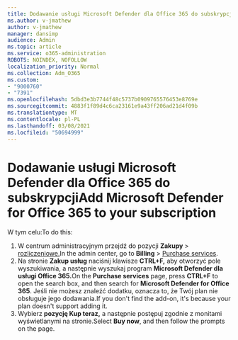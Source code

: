 ```yaml
---
title: Dodawanie usługi Microsoft Defender dla Office 365 do subskrypcji
ms.author: v-jmathew
author: v-jmathew
manager: dansimp
audience: Admin
ms.topic: article
ms.service: o365-administration
ROBOTS: NOINDEX, NOFOLLOW
localization_priority: Normal
ms.collection: Adm_O365
ms.custom:
- "9000760"
- "7391"
ms.openlocfilehash: 5dbd3e3b7744f48c5737b0909765576453e8769e
ms.sourcegitcommit: 4883f1f89d4c6ca23161e9a43ff206ad21d4f09b
ms.translationtype: MT
ms.contentlocale: pl-PL
ms.lasthandoff: 03/08/2021
ms.locfileid: "50694999"
---
```

# <a name="add-microsoft-defender-for-office-365-to-your-subscription"></a><span data-ttu-id="7d3c1-102">Dodawanie usługi Microsoft Defender dla Office 365 do subskrypcji</span><span class="sxs-lookup"><span data-stu-id="7d3c1-102">Add Microsoft Defender for Office 365 to your subscription</span></span>

<span data-ttu-id="7d3c1-103">W tym celu:</span><span class="sxs-lookup"><span data-stu-id="7d3c1-103">To do this:</span></span>

1. <span data-ttu-id="7d3c1-104">W centrum administracyjnym przejdź do pozycji **Zakupy**  >  [rozliczeniowe.](https://go.microsoft.com/fwlink/p/?linkid=868433)</span><span class="sxs-lookup"><span data-stu-id="7d3c1-104">In the admin center, go to **Billing** > [Purchase services](https://go.microsoft.com/fwlink/p/?linkid=868433).</span></span>
2. <span data-ttu-id="7d3c1-105">Na stronie **Zakup usług** naciśnij klawisze **CTRL+F,** aby otworzyć pole wyszukiwania, a następnie wyszukaj program **Microsoft Defender dla usługi Office 365.**</span><span class="sxs-lookup"><span data-stu-id="7d3c1-105">On the **Purchase services** page, press **CTRL+F** to open the search box, and then search for **Microsoft Defender for Office 365**.</span></span> <span data-ttu-id="7d3c1-106">Jeśli nie możesz znaleźć dodatku, oznacza to, że Twój plan nie obsługuje jego dodawania.</span><span class="sxs-lookup"><span data-stu-id="7d3c1-106">If you don't find the add-on, it's because your plan doesn't support adding it.</span></span>
3. <span data-ttu-id="7d3c1-107">Wybierz **pozycję Kup teraz,** a następnie postępuj zgodnie z monitami wyświetlanymi na stronie.</span><span class="sxs-lookup"><span data-stu-id="7d3c1-107">Select **Buy now**, and then follow the prompts on the page.</span></span>
